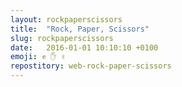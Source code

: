 ```yaml
---
layout: rockpaperscissors
title:  "Rock, Paper, Scissors"
slug: rockpaperscissors
date:   2016-01-01 10:10:10 +0100
emoji: ✊ ✋ ✌
repostitory: web-rock-paper-scissors
---
```


